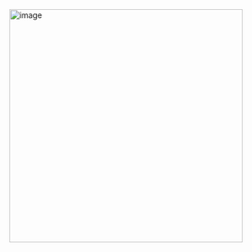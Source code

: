 <img width="416" alt="image" src="https://user-images.githubusercontent.com/72201760/177161339-bcc80467-3fa9-4e03-ace2-ebd6e39afdd3.png">
